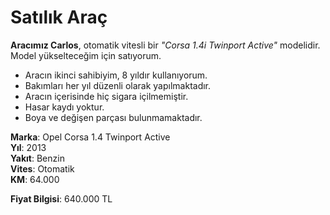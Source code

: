 # Satılık Araç

**Aracımız Carlos**, otomatik vitesli bir _"Corsa 1.4i Twinport Active"_ modelidir. Model yükselteceğim için satıyorum.

- Aracın ikinci sahibiyim, 8 yıldır kullanıyorum.
- Bakımları her yıl düzenli olarak yapılmaktadır.
- Aracın içerisinde hiç sigara içilmemiştir.
- Hasar kaydı yoktur.
- Boya ve değişen parçası bulunmamaktadır.

**Marka**: Opel Corsa 1.4 Twinport Active  
**Yıl**: 2013  
**Yakıt**: Benzin  
**Vites**: Otomatik  
**KM**: 64.000

**Fiyat Bilgisi**: 640.000 TL
